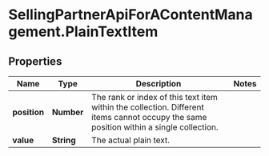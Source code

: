 # SellingPartnerApiForAContentManagement.PlainTextItem

## Properties
Name | Type | Description | Notes
------------ | ------------- | ------------- | -------------
**position** | **Number** | The rank or index of this text item within the collection. Different items cannot occupy the same position within a single collection. | 
**value** | **String** | The actual plain text. | 


